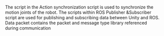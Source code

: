The script in the Action synchronization script is used to synchronize the motion joints of the robot.
The scripts within ROS Publisher &Subscriber script are used for publishing and subscribing data between Unity and ROS.
Data packet contains the packet and message type library referenced during communication
